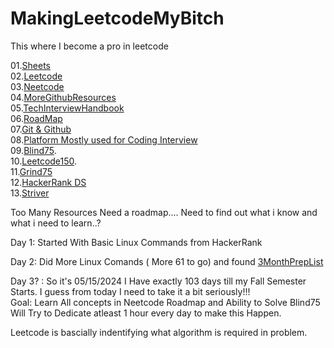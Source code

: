 # MakingLeetcodeMyBitch
This where I become a pro in leetcode

01.[Sheets](https://docs.google.com/spreadsheets/d/1gBNXFwJgnWQMNnC_W_f5dm-ezVR25O2QrEzvUApz0UU/edit?usp=sharing)  
02.[Leetcode](https://leetcode.com/studyplan/leetcode-75/)  
03.[Neetcode](https://www.youtube.com/@NeetCode) <br>
04.[MoreGithubResources](https://github.com/stars/saisankar20/lists/noobtopro) <br>
05.[TechInterviewHandbook](https://www.techinterviewhandbook.org/software-engineering-interview-guide/) <br>
06.[RoadMap](https://neetcode.io/roadmap) <br>
07.[Git & Github](https://www.linkedin.com/learning/learning-git-and-github-23011330/welcome?u=42572828) <br>
08.[Platform Mostly used for Coding Interview](https://coderpad.io/) <br>
09.[Blind75](https://leetcode.com/discuss/general-discussion/460599/blind-75-leetcode-questions). <br>
10.[Leetcode150](https://leetcode.com/studyplan/top-interview-150/). <br>
11.[Grind75](https://www.techinterviewhandbook.org/grind75) <br>
12.[HackerRank DS](https://www.hackerrank.com/domains/data-structures) <br>
13.[Striver](https://takeuforward.org/interviews/strivers-sde-sheet-top-coding-interview-problems/) <br>


Too Many Resources Need a roadmap.... Need to find out what i know and what i need to learn..?

Day 1: Started With Basic Linux Commands from HackerRank

Day 2: Did More Linux Comands ( More 61 to go)  and found [3MonthPrepList](https://www.hackerrank.com/interview/preparation-kits/three-month-preparation-kit/three-month-week-one/challenges) <br>

Day 3? : So it's 05/15/2024  I Have exactly 103 days till my Fall Semester Starts. I guess from today I need to take it a bit seriously!!! <br>
        Goal: Learn All concepts in Neetcode Roadmap and Ability  to Solve Blind75 <br>
        Will Try to Dedicate atleast 1 hour every day to make this Happen. <br>

Leetcode is bascially indentifying what algorithm is required in problem.
